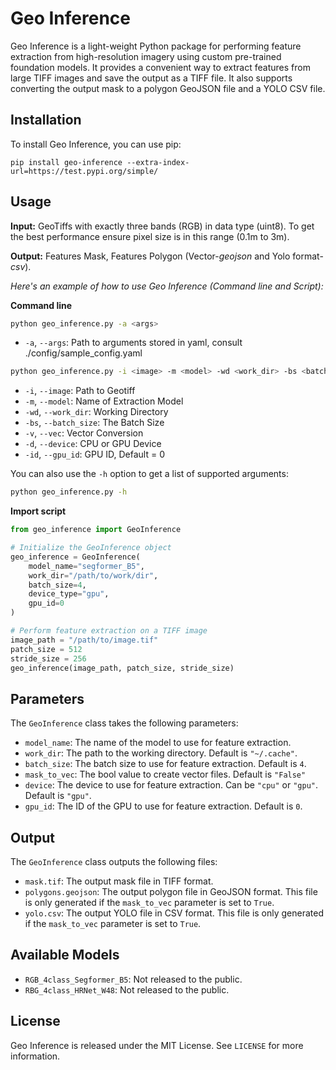 # Geo Inference

Geo Inference is a light-weight Python package for performing feature extraction from high-resolution imagery using custom pre-trained foundation models. It provides a convenient way to extract features from large TIFF images and save the output as a TIFF file. It also supports converting the output mask to a polygon GeoJSON file and a YOLO CSV file.

## Installation

To install Geo Inference, you can use pip:

```
pip install geo-inference --extra-index-url=https://test.pypi.org/simple/
```

## Usage

**Input:** GeoTiffs with exactly three bands (RGB) in data type (uint8). 
To get the best performance ensure pixel size is in this range (0.1m to 3m).

**Output:** Features Mask, Features Polygon (Vector-*geojson* and Yolo format-*csv*).


*Here's an example of how to use Geo Inference (Command line and Script):*

**Command line**
```bash
python geo_inference.py -a <args>
```
- `-a`, `--args`: Path to arguments stored in yaml, consult ./config/sample_config.yaml
```bash
python geo_inference.py -i <image> -m <model> -wd <work_dir> -bs <batch_size> -v <vec> -d <device> -id <gpu_id>
```
- `-i`, `--image`: Path to Geotiff
- `-m`, `--model`: Name of Extraction Model
- `-wd`, `--work_dir`: Working Directory
- `-bs`, `--batch_size`: The Batch Size
- `-v`, `--vec`: Vector Conversion
- `-d`, `--device`: CPU or GPU Device
- `-id`, `--gpu_id`: GPU ID, Default = 0

You can also use the `-h` option to get a list of supported arguments:

```bash
python geo_inference.py -h
```

**Import script**
```python
from geo_inference import GeoInference

# Initialize the GeoInference object
geo_inference = GeoInference(
    model_name="segformer_B5",
    work_dir="/path/to/work/dir",
    batch_size=4,
    device_type="gpu",
    gpu_id=0
)

# Perform feature extraction on a TIFF image
image_path = "/path/to/image.tif"
patch_size = 512
stride_size = 256
geo_inference(image_path, patch_size, stride_size)
```

## Parameters

The `GeoInference` class takes the following parameters:

- `model_name`: The name of the model to use for feature extraction.
- `work_dir`: The path to the working directory. Default is `"~/.cache"`.
- `batch_size`: The batch size to use for feature extraction. Default is `4`.
- `mask_to_vec`: The bool value to create vector files. Default is `"False"`
- `device`: The device to use for feature extraction. Can be `"cpu"` or `"gpu"`. Default is `"gpu"`.
- `gpu_id`: The ID of the GPU to use for feature extraction. Default is `0`.

## Output

The `GeoInference` class outputs the following files:

- `mask.tif`: The output mask file in TIFF format.
- `polygons.geojson`: The output polygon file in GeoJSON format. This file is only generated if the `mask_to_vec` parameter is set to `True`.
- `yolo.csv`: The output YOLO file in CSV format. This file is only generated if the `mask_to_vec` parameter is set to `True`.

## Available Models
- `RGB_4class_Segformer_B5`: Not released to the public.
- `RBG_4class_HRNet_W48`: Not released to the public.

## License

Geo Inference is released under the MIT License. See `LICENSE` for more information.

<!--  
## Acknowledgments

This project was inspired by the [SpaceNet Challenge](https://spacenet.ai/).

-->
